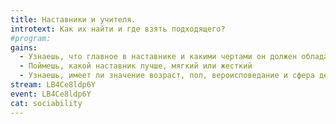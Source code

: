 ```yaml
---
title: Наставники и учителя.
introtext: Как их найти и где взять подходящего?
#program:
gains:
  - Узнаешь, что главное в наставнике и какими чертами он должен обладать 
  - Поймешь, какой наставник лучше, мягкий или жесткий
  - Узнаешь, имеет ли значение возраст, пол, вероисповедание и сфера деятельности наставника
stream: LB4Ce8ldp6Y
event: LB4Ce8ldp6Y
cat: sociability
---
```

